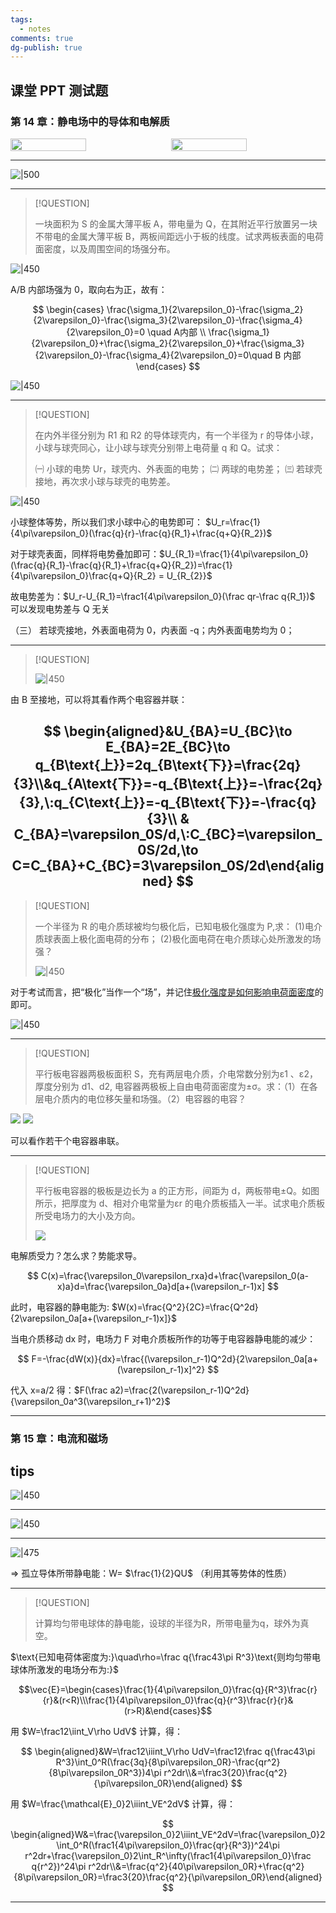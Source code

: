 ```yaml
---
tags:
  - notes
comments: true
dg-publish: true
---
```


## 课堂 PPT 测试题

### 第 14 章：静电场中的导体和电解质


<div style="display: flex; justify-content: space-between;">
    <img src="../attachments/physics2-problems.png" style="width: 49%;">
    <img src="../attachments/physics2-problems-1.png" style="width: 49%;">
</div>

---

![|500](attachments/physics2-problems-2.png)

---

> [!QUESTION]
>
> 一块面积为 S 的金属大薄平板 A，带电量为 Q，在其附近平行放置另一块不带电的金属大薄平板 B，两板间距远小于板的线度。试求两板表面的电荷面密度，以及周围空间的场强分布。

![|450](attachments/physics2-problems-3.png)

A/B 内部场强为 0，取向右为正，故有：

$$
\begin{cases}
\frac{\sigma_1}{2\varepsilon_0}-\frac{\sigma_2}{2\varepsilon_0}-\frac{\sigma_3}{2\varepsilon_0}-\frac{\sigma_4}{2\varepsilon_0}=0 \quad A内部 \\ \frac{\sigma_1}{2\varepsilon_0}+\frac{\sigma_2}{2\varepsilon_0}+\frac{\sigma_3}{2\varepsilon_0}-\frac{\sigma_4}{2\varepsilon_0}=0\quad B 内部 
\end{cases}  
$$

![|450](attachments/physics2-problems-4.png)

---

> [!QUESTION]
>
> 在内外半径分别为 R1 和 R2 的导体球壳内，有一个半径为 r 的导体小球，小球与球壳同心，让小球与球壳分别带上电荷量 q 和 Q。试求：
> 
> ㈠ 小球的电势 Ur，球壳内、外表面的电势；
> ㈡ 两球的电势差；
> ㈢ 若球壳接地，再次求小球与球壳的电势差。

![|450](attachments/physics2-problems-5.png)

小球整体等势，所以我们求小球中心的电势即可： $U_r=\frac{1}{4\pi\varepsilon_0}(\frac{q}{r}-\frac{q}{R_1}+\frac{q+Q}{R_2})$

对于球壳表面，同样将电势叠加即可：$U_{R_1}=\frac{1}{4\pi\varepsilon_0}(\frac{q}{R_1}-\frac{q}{R_1}+\frac{q+Q}{R_2})=\frac{1}{4\pi\varepsilon_0}\frac{q+Q}{R_2} = U_{R_{2}}$

故电势差为：$U_r-U_{R_1}=\frac1{4\pi\varepsilon_0}(\frac qr-\frac q{R_1})$ 可以发现电势差与 Q 无关

（三） 若球壳接地，外表面电荷为 0，内表面 -q；内外表面电势均为 0；

---

> [!QUESTION]
>
> ![|450](attachments/physics2-problems-7.png)

由 B 至接地，可以将其看作两个电容器并联：

$$
\begin{aligned}&U_{BA}=U_{BC}\to E_{BA}=2E_{BC}\to q_{B\text{上}}=2q_{B\text{下}}=\frac{2q}{3}\\&q_{A\text{下}}=-q_{B\text{上}}=-\frac{2q}{3},\:q_{C\text{上}}=-q_{B\text{下}}=-\frac{q}{3}\\ & C_{BA}=\varepsilon_0S/d,\:C_{BC}=\varepsilon_0S/2d,\to C=C_{BA}+C_{BC}=3\varepsilon_0S/2d\end{aligned}
$$
---

> [!QUESTION]
>
> 一个半径为 R 的电介质球被均匀极化后，已知电极化强度为 P,求：
> (1)电介质球表面上极化面电荷的分布；
> (2)极化面电荷在电介质球心处所激发的场强？
> 
> ![|450](attachments/physics2-problems-8.png)

对于考试而言，把“极化”当作一个“场”，并记住[极化强度是如何影响电荷面密度](attachments/physics2-problems-9.png)的即可。

![|450](attachments/physics2-problems-10.png)

---

> [!QUESTION]
>
> 平行板电容器两极板面积 S，充有两层电介质，介电常数分别为ε1 、ε2，厚度分别为 d1、d2, 电容器两极板上自由电荷面密度为±σ。求：（1）在各层电介质内的电位移矢量和场强。（2）电容器的电容？

![](attachments/physics2-problems-12.png)
![](attachments/physics2-problems-13.png)

可以看作若干个电容器串联。

---

> [!QUESTION]
>
> 平行板电容器的极板是边长为 a 的正方形，间距为 d，两板带电±Q。如图所示，把厚度为 d、相对介电常量为εr 的电介质板插入一半。试求电介质板所受电场力的大小及方向。
>
> ![](attachments/physics2-problems-15.png)

电解质受力？怎么求？势能求导。

$$
C(x)=\frac{\varepsilon_0\varepsilon_rxa}d+\frac{\varepsilon_0(a-x)a}d=\frac{\varepsilon_0a}d[a+(\varepsilon_r-1)x]
$$

此时，电容器的静电能为: $W(x)=\frac{Q^2}{2C}=\frac{Q^2d}{2\varepsilon_0a[a+(\varepsilon_r-1)x]}$

当电介质移动 dx 时，电场力 F 对电介质板所作的功等于电容器静电能的减少：

$$
F=-\frac{dW(x)}{dx}=\frac{(\varepsilon_r-1)Q^2d}{2\varepsilon_0a[a+(\varepsilon_r-1)x]^2}
$$

代入 x=a/2 得：$F(\frac a2)=\frac{2(\varepsilon_r-1)Q^2d}{\varepsilon_0a^3(\varepsilon_r+1)^2}$

---
### 第 15 章：电流和磁场


## tips

![|450](attachments/physics2-problems-6.png)

---

![|450](attachments/physics2-problems-11.png)

---

![|475](attachments/physics2-problems-14.png)

=> 孤立导体所带静电能：W= $\frac{1}{2}QU$ （利用其等势体的性质） 

---

> [!QUESTION]
>
> 计算均匀带电球体的静电能，设球的半径为R，所带电量为q，球外为真空。

$\text{已知电荷体密度为:}\quad\rho=\frac q{\frac43\pi R^3}\text{则均匀带电球体所激发的电场分布为:}$

$$\vec{E}=\begin{cases}\frac{1}{4\pi\varepsilon_0}\frac{q}{R^3}\frac{r}{r}&(r<R)\\\frac{1}{4\pi\varepsilon_0}\frac{q}{r^3}\frac{r}{r}&(r>R)&\end{cases}$$

用 $W=\frac12\iint_V\rho UdV$ 计算，得：

$$
\begin{aligned}&W=\frac12\iiint_V\rho UdV=\frac12\frac q{\frac43\pi R^3}\int_0^R(\frac{3q}{8\pi\varepsilon_0R}-\frac{qr^2}{8\pi\varepsilon_0R^3})4\pi r^2dr\\&=\frac3{20}\frac{q^2}{\pi\varepsilon_0R}\end{aligned}
$$

用 $W=\frac{\mathcal{E}_0}2\iiint_VE^2dV$ 计算，得：

$$
\begin{aligned}W&=\frac{\varepsilon_0}2\iiint_VE^2dV=\frac{\varepsilon_0}2\int_0^R(\frac1{4\pi\varepsilon_0}\frac{qr}{R^3})^24\pi r^2dr+\frac{\varepsilon_0}2\int_R^\infty(\frac1{4\pi\varepsilon_0}\frac q{r^2})^24\pi r^2dr\\&=\frac{q^2}{40\pi\varepsilon_0R}+\frac{q^2}{8\pi\varepsilon_0R}=\frac3{20}\frac{q^2}{\pi\varepsilon_0R}\end{aligned}
$$

---

